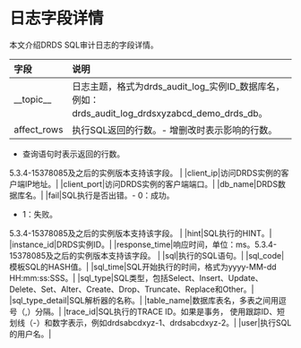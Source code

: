 # 日志字段详情

本文介绍DRDS SQL审计日志的字段详情。

|字段|说明|
|:-|:-|
|\_\_topic\_\_|日志主题，格式为drds\_audit\_log\_实例ID\_数据库名，例如：drds\_audit\_log\_drdsxyzabcd\_demo\_drds\_db。|
|affect\_rows|执行SQL返回的行数。-   增删改时表示影响的行数。
-   查询语句时表示返回的行数。

5.3.4-15378085及之后的实例版本支持该字段。 |
|client\_ip|访问DRDS实例的客户端IP地址。|
|client\_port|访问DRDS实例的客户端端口。|
|db\_name|DRDS数据库名。|
|fail|SQL执行是否出错。-   0：成功。
-   1：失败。

5.3.4-15378085及之后的实例版本支持该字段。 |
|hint|SQL执行的HINT。|
|instance\_id|DRDS实例ID。|
|response\_time|响应时间，单位：ms。5.3.4-15378085及之后的实例版本支持该字段。 |
|sql|执行的SQL语句。|
|sql\_code|模板SQL的HASH值。|
|sql\_time|SQL开始执行的时间，格式为yyyy-MM-dd HH:mm:ss:SSS。|
|sql\_type|SQL类型，包括Select、Insert、Update、Delete、Set、Alter、Create、Drop、Truncate、Replace和Other。|
|sql\_type\_detail|SQL解析器的名称。|
|table\_name|数据库表名，多表之间用逗号（,）分隔。|
|trace\_id|SQL执行的TRACE ID。如果是事务， 使用跟踪ID、短划线（-）和数字表示，例如drdsabcdxyz-1、drdsabcdxyz-2。|
|user|执行SQL的用户名。|

